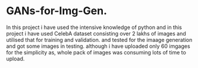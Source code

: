 # GANs-for-Img-Gen.
In this project i have used the intensive knowledge of python 
and in this project i have used CelebA dataset consisting over 2 lakhs of images and utilised that for training 
and validation. and tested for the imaage generation and got some images in testing. although i have uploaded only 60 imgages for the simplicity as, whole pack of images was consuming lots of time to upload.
